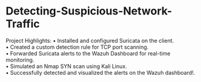 # Detecting-Suspicious-Network-Traffic
Project Highlights: 
• Installed and configured Suricata on the client. <br> 
• Created a custom detection rule for TCP port scanning. <br>
• Forwarded Suricata alerts to the Wazuh Dashboard for real-time monitoring. <br>
• Simulated an Nmap SYN scan using Kali Linux. <br>
• Successfully detected and visualized the alerts on the Wazuh dashboard!. <br>
